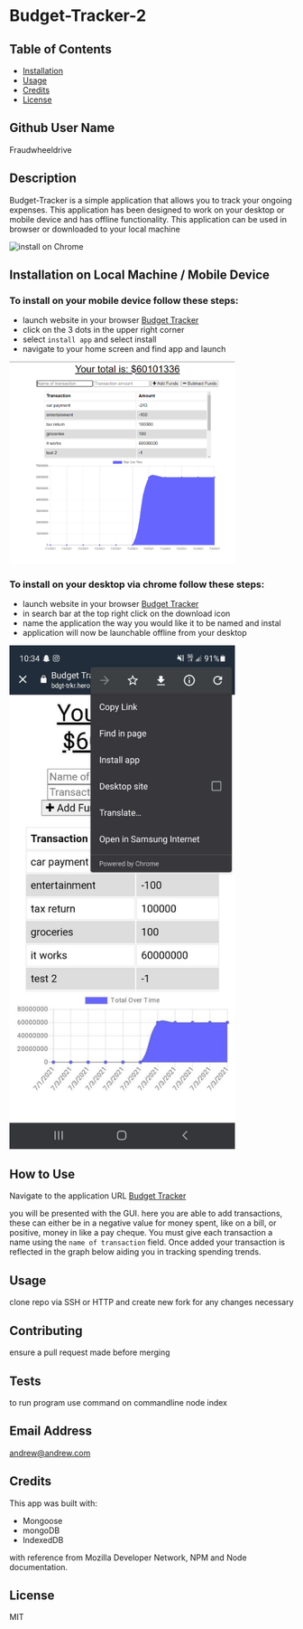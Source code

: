 # Budget-Tracker-2

  
  ## Table of Contents

* [Installation](#installation)
* [Usage](#usage)
* [Credits](#credits)
* [License](#license)

## Github User Name
Fraudwheeldrive

## Description 
Budget-Tracker is a simple application that allows you to track your ongoing expenses. This application 
has been designed to work on your desktop or mobile device and has offline functionality. This application can be 
used in browser or downloaded to your local machine 

<img src="" alt="install on Chrome" width="400"/>

## Installation on Local Machine / Mobile Device 

### To install on your mobile device follow these steps:
* launch website in your browser [Budget Tracker](https://bdgt-trkr.herokuapp.com/)
* click on the 3 dots in the upper right corner 
* select `install app` and select install 
* navigate to your home screen and find app and launch 

<img src="https://github.com/fraudwheeldrive/Budget-Tracker-2/blob/main/public/images/budget-tracker-screenshot.PNG" alt="Applitcation Screenshot" width="400"/>


### To install on your desktop via chrome follow these steps:
* launch website in your browser [Budget Tracker](https://bdgt-trkr.herokuapp.com/)
* in search bar at the top right click on the download icon 
* name the application the way you would like it to be named and instal
* application will now be launchable offline from your desktop 


<img src="https://github.com/fraudwheeldrive/Budget-Tracker-2/blob/main/public/images/android-installation.jpg" alt="install on Chrome" width="400"/>



## How to Use 

Navigate to the application URL [Budget Tracker](https://bdgt-trkr.herokuapp.com/)

you will be presented with the GUI. here you are able to add transactions, these can either be in a 
negative value for money spent, like on a bill, or positive, money in like a pay cheque. You must 
give each transaction a name using the `name of transaction` field. Once added your transaction is reflected
in the graph below aiding you in tracking spending trends. 




## Usage 
clone repo via SSH or HTTP and create new fork for any changes necessary

## Contributing
 ensure a pull request made before merging 


## Tests
to run program use command on commandline
node index 
 
## Email Address
andrew@andrew.com 

## Credits
This app was built with:
* Mongoose 
* mongoDB
* IndexedDB


with reference from Mozilla Developer Network, NPM and Node documentation. 

## License
MIT

